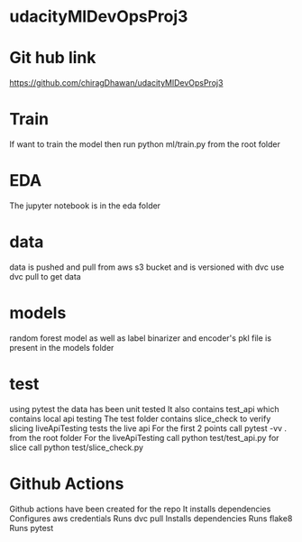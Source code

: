 # udacityMlDevOpsProj3

# Git hub link
https://github.com/chiragDhawan/udacityMlDevOpsProj3

# Train
If want to train the model then run python ml/train.py from the root folder

# EDA
The jupyter notebook is in the eda folder

# data
data is pushed and pull from aws s3 bucket and is versioned with dvc
use dvc pull to get data

# models
random forest model as well as label binarizer and encoder's pkl file is present in the 
models folder

# test
using pytest the data has been unit tested
It also contains test_api which contains local api testing
The test folder contains slice_check to verify slicing
liveApiTesting tests the live api
For the first 2 points call pytest -vv . from the root folder
For the liveApiTesting call python test/test_api.py
for slice call python test/slice_check.py

# Github Actions 
Github actions have been created for the repo
It installs dependencies
Configures aws credentials
Runs dvc pull
Installs dependencies
Runs flake8
Runs pytest
